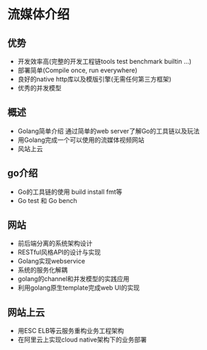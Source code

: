 # 流媒体介绍

## 优势
* 开发效率高(完整的开发工程链tools test benchmark builtin ...)
* 部署简单(Compile once, run everywhere)
* 良好的native http库以及模版引擎(无需任何第三方框架)
* 优秀的并发模型

## 概述
* Golang简单介绍 通过简单的web server了解Go的工具链以及玩法
* 用Golang完成一个可以使用的流媒体视频网站
* 风站上云

## go介绍
* Go的工具链的使用 build install fmt等
* Go test 和 Go bench

## 网站
* 前后端分离的系统架构设计
* RESTful风格API的设计与实现
* Golang实现webservice
* 系统的服务化解耦
* golang的channel和并发模型的实践应用
* 利用golang原生template完成web UI的实现

## 网站上云
* 用ESC ELB等云服务重构业务工程架构
* 在阿里云上实现cloud native架构下的业务部署
